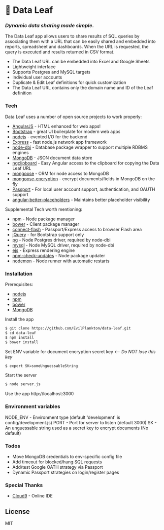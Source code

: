 # :herb: Data Leaf
### *_Dynamic data sharing made simple._*

The Data Leaf app allows users to share results of SQL queries by associating them with a URL that can be easily shared and embedded into reports, spreadsheet and dashboards. When the URL is requested, the query is executed and results returned in CSV format.

  - The Data Leaf URL can be embedded into Excel and Google Sheets
  - Lightweight interface
  - Supports Postgres and MySQL targets
  - Individual user accounts
  - Duplicate & Edit Leaf definitions for quick customization
  - The Data Leaf URL contains only the domain name and ID of the Leaf definition

### Tech

Data Leaf uses a number of open source projects to work properly:

* [AngularJS] - HTML enhanced for web apps!
* [Bootstrap] - great UI boilerplate for modern web apps
* [nodejs] - evented I/O for the backend
* [Express] - fast node.js network app framework
* [node-dbi] - Database package wrapper to support multiple RDBMS engines
* [MongoDB] - JSON document data store
* [ngclipboard] - Easy Angular access to the clipboard for copying the Data Leaf URL
* [mongoose] - ORM for node access to MongoDB
* [mongoose-encryption] - encrypt documents/fields in MongoDB on the fly
* [Passport] - For local user account support, authentication, and OAUTH support
* [angular-better-placeholders] - Maintains better placeholder visibility

Supplemental Tech worth mentioning:

* [npm] - Node package manager
* [bower] - Client package manager
* [connect-flash] - Passport/Express access to browser Flash area
* [jQuery] - for Bootstrap support only
* [pg] - Node Postgres driver, required by node-dbi
* [mysql] - Node MySQL driver, required by node-dbi
* [ejs] - Express rendering engine
* [npm-check-updates] - Node package updater
* [nodemon] - Node runner with automatic restarts

### Installation

Prerequisites:

* [nodejs]
* [npm]
* [bower]
* [MongoDB]

Install the app
```sh
$ git clone https://github.com/EvilPlankton/data-leaf.git
$ cd data-leaf
$ npm install
$ bower install
```

Set ENV variable for document encryption secret key <— *Do NOT lose this key*
```sh
$ export SK=someUnguessableString
```

Start the server
```sh
$ node server.js
```

Use the app
http://localhost:3000

### Environment variables

NODE_ENV - Environment type (default 'development' is config/development.js)
PORT - Port for server to listen (default 3000)
SK - An unguessable string used as a secret key to encrypt documents (No default)

### Todos

 - Move MongoDB credentials to env-specific config file
 - Add timeout for blocked/hung SQL requests
 - Add/test Google OATH strategy via Passport
 - Dynamic Passport strategies on login/register pages

### Special Thanks

 - [Cloud9] - Online IDE

License
----

MIT


   [nodejs]: <http://nodejs.org>
   [Bootstrap]: <http://twitter.github.com/bootstrap/>
   [jQuery]: <http://jquery.com>
   [Express]: <http://expressjs.com>
   [AngularJS]: <http://angularjs.org>
   [node-dbi]: <https://github.com/DrBenton/Node-DBI>
   [MongoDB]: <https://www.mongodb.com/>
   [ngclipboard]: <https://sachinchoolur.github.io/ngclipboard/>
   [mongoose]: <http://mongoosejs.com/>
   [mongoose-encryption]: <https://www.npmjs.com/package/mongoose-encryption>
   [Passport]: <http://passportjs.org/>
   [angular-better-placeholders]: <http://dmackerman.github.io/angular-better-placeholders/#/>
   [npm]: <https://www.npmjs.com/>
   [bower]: <http://bower.io/>
   [connect-flash]: <https://www.npmjs.com/package/connect-flash>
   [pg]: <https://github.com/brianc/node-postgres>
   [mysql]: <https://github.com/felixge/node-mysql>
   [ejs]: <https://www.npmjs.com/package/ejs>
   [npm-check-updates]: <https://www.npmjs.com/package/npm-check-updates>
   [nodemon]: <http://nodemon.io/>
   [Cloud9]: <https://c9.io/>
